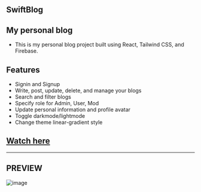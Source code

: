 ## SwiftBlog
## My personal blog
- This is my personal blog project built using React, Tailwind CSS, and Firebase.
## Features
- Signin and Signup
- Write, post, update, delete, and manage your blogs
- Search and filter blogs
- Specify role for Admin, User, Mod
- Update personal information and profile avatar
- Toggle darkmode/lightmode
- Change theme linear-gradient style
## [Watch here](https://mtrong100.github.io/SwiftBlog/)
___
## PREVIEW
![image](https://github.com/mtrong100/SwiftBlog/assets/94778246/24b2f9ba-0644-4fd6-ab6c-465aaa7e2e15)

